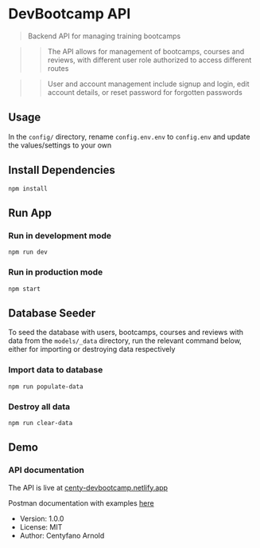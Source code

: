 # DevBootcamp API

> Backend API for managing training bootcamps

> > The API allows for management of bootcamps, courses and reviews, with different user role authorized to access different routes

> > User and account management include signup and login, edit account details, or reset password for forgotten passwords

## Usage

In the `config/` directory, rename `config.env.env` to `config.env` and update the values/settings to your own

## Install Dependencies

```
npm install
```

## Run App

### Run in development mode

```
npm run dev
```

### Run in production mode

```
npm start
```

## Database Seeder

To seed the database with users, bootcamps, courses and reviews with data from the `models/_data` directory, run the relevant command below, either for importing or destroying data respectively

### Import data to database

```
npm run populate-data
```

### Destroy all data

```
npm run clear-data
```

## Demo

### API documentation

The API is live at [centy-devbootcamp.netlify.app](https://centy-devbootcamp.netlify.app)

Postman documentation with examples [here](https://documenter.getpostman.com/view/11992312/UVeCNSzq)

-   Version: 1.0.0
-   License: MIT
-   Author: Centyfano Arnold
